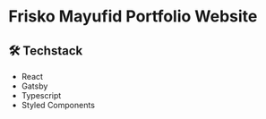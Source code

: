 <h1>
  Frisko Mayufid Portfolio Website
</h1>

## 🛠️ Techstack
- React
- Gatsby
- Typescript
- Styled Components
